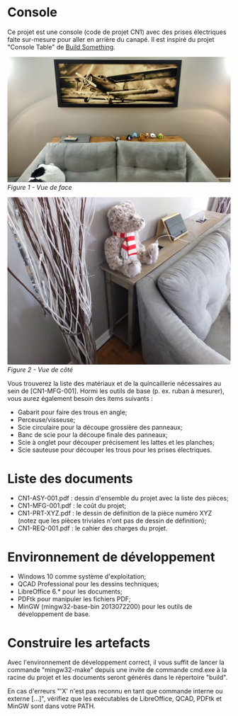 # Console
Ce projet est une console (code de projet CN1) avec des prises électriques faite sur-mesure pour aller en arrière du canapé. Il est inspiré du projet "Console Table" de [Build Something](https://www.buildsomething.com/plans/P1CFF7829247E55CF/Console-Table).

![Face de la Console](image/console_front.jpg)
*Figure 1 - Vue de face*

![Côté de la Console](image/console_side.jpg)
*Figure 2 - Vue de côté*

Vous trouverez la liste des matériaux et de la quincaillerie nécessaires au sein de [CN1-MFG-001]. Hormi les outils de base (p. ex. ruban à mesurer), vous aurez également besoin des items suivants :

* Gabarit pour faire des trous en angle;
* Perceuse/visseuse;
* Scie circulaire pour la découpe grossière des panneaux;
* Banc de scie pour la découpe finale des panneaux;
* Scie à onglet pour découper précisement les lattes et les planches;
* Scie sauteuse pour découper les trous pour les prises électriques.

# Liste des documents
* CN1-ASY-001.pdf : dessin d'ensemble du projet avec la liste des pièces;
* CN1-MFG-001.pdf : le coût du projet;
* CN1-PRT-XYZ.pdf : le dessin de définition de la pièce numéro XYZ (notez que les pièces triviales n'ont pas de dessin de définition);
* CN1-REQ-001.pdf : le cahier des charges du projet.

# Environnement de développement
* Windows 10 comme système d'exploitation;
* QCAD Professional pour les dessins techniques;
* LibreOffice 6.* pour les documents;
* PDFtk pour manipuler les fichiers PDF;
* MinGW (mingw32-base-bin 2013072200) pour les outils de développement de base.

# Construire les artefacts
Avec l'environnement de développement correct, il vous suffit de lancer la commande "mingw32-make" depuis une invite de commande cmd.exe à la racine du projet et les documents seront générés dans le répertoire "build".

En cas d'erreurs "'X' n'est pas reconnu en tant que commande interne ou externe [...]", vérifiez que les exécutables de LibreOffice, QCAD, PDFtk et MinGW sont dans votre PATH.